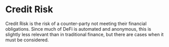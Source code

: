 # Credit Risk

Credit Risk is the risk of a counter-party not meeting their financial obligations. Since much of DeFi is automated and anonymous, this is slightly less relevant than in traditional finance, but there are cases when it must be considered.
